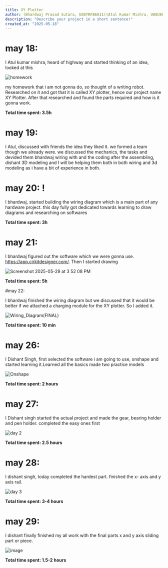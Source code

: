 ```yaml
---
title: XY Plotter
author: (Bhardwaj Prasad Sutara, U08TRFB6811)(Atul Kumar Mishra, U08U8U16CHX )(Dishant Singh, U08TMCVHA9H )
description: "Describe your project in a short sentence!"
created_at: "2025-05-18"
---
```


# may 18: 
I Atul kumar mishra, heard of highway and started thinking of an idea, looked at this 

![homework](https://github.com/user-attachments/assets/8a72f049-78ba-4478-b43e-784b65d1e9af)

my homework that i am not gonna do, so thought of a writing robot. Researched on it and got that it is called XY plotter, hence our project name XY Plotter. After that researched and found the parts required and how is it gonna work.

**Total time spent: 3.5h**

# may 19:
I Atul, discussed with  friends the idea they liked it. we formed a team though we already were. we discussed the mechanics, the tasks and devided them bhardwaj wiring with and the coding after the assembling, dishant 3D modeling and I will be helping them both in both wiring and 3d modeling as i have a bit of experience in both.

# may 20: !
I bhardwaj, started building the wiring diagram which is a main part of any hardware project. this day fully got dedicated towards learning to draw diagrams and researching on softwares

**Total time spent: 3h**

# may 21:

I bhardwaj figured out the software which we were gonna use. https://app.cirkitdesigner.com/.
Then I started drawing

![Screenshot 2025-05-29 at 3 52 08 PM](https://github.com/user-attachments/assets/0c0bd177-ed0b-4709-9284-8d30bae0832d)

**Total time spent: 5h**

#may 22:

I bhardwaj finished the wiring diagram but we discussed that it would be better if we attached a charging module for the XY plotter.
So I added it.

![Wiring_Diagram(FINAL)](https://github.com/user-attachments/assets/95a3408f-7334-4b42-8a07-accacccace46)

**Total time spent: 10 min**


# may 26: 
I Dishant Singh, first selected the software i am going to use, onshape and started learning it.Learned all the basics made two practice models 

![Onshape](https://github.com/user-attachments/assets/ca515a21-ca4f-4d53-89ff-3895f4c5156b)

**Total time spent: 2 hours**


# may 27: 
I Dishant singh started the actual project and made the gear, bearing holder and pen holder. completed the easy ones first 

![day 2](https://github.com/user-attachments/assets/479d9689-c4b0-43b0-852e-c547b65b3d7d)

**Total time spent: 2.5 hours**

# may 28: 
I dishant singh, today completed the hardest part. finished the x- axis and y axis rail.

![day 3](https://github.com/user-attachments/assets/ef9e4e7d-de67-4791-af2f-cf6a5334afb1)

**Total time spent: 3-4 hours**

# may 29:
I dishant finally finished my all work with the final parts x and y axis sliding part or piece.

![image](https://github.com/user-attachments/assets/dbe20402-d335-463e-a3c6-82a7fd015e1d)

**Total time spent: 1.5-2 hours**
